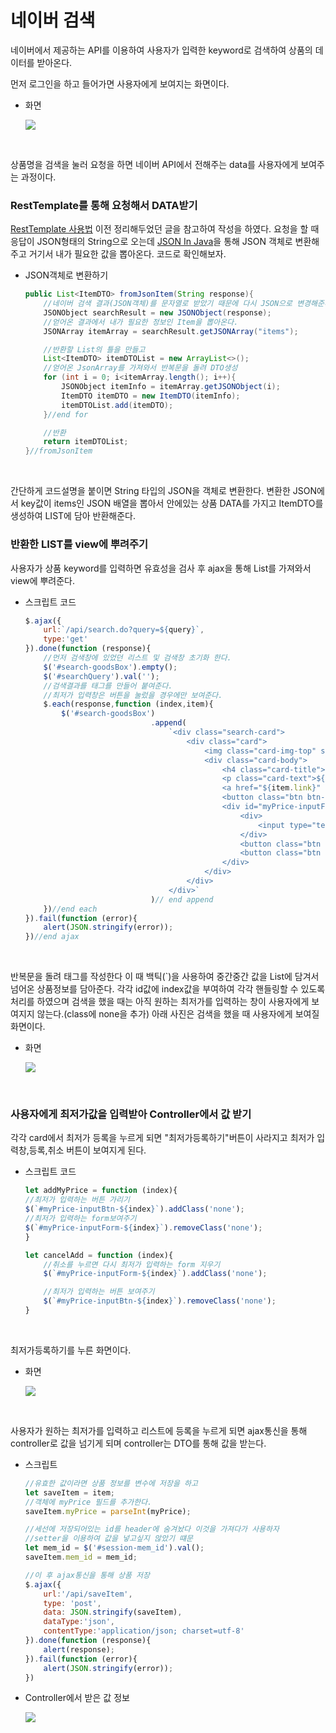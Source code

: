 네이버 검색
===

네이버에서 제공하는 API를 이용하여 사용자가 입력한 keyword로 검색하여 상품의 데이터를 받아온다. <br>

먼저 로그인을 하고 들어가면 사용자에게 보여지는 화면이다.

* 화면 

    <img src = https://user-images.githubusercontent.com/74294325/111149263-02b46280-85d0-11eb-9e4f-632ca5135ede.PNG>

<br>

상품명을 검색을 눌러 요청을 하면 네이버 API에서 전해주는 data를 사용자에게 보여주는 과정이다.

### RestTemplate를 통해 요청해서 DATA받기

[RestTemplate 사용법](https://github.com/LeeWoooo/TIL/tree/main/spring/Resttemplate) 이전 정리해두었던 글을 참고하여 작성을 하였다. 요청을 할 때 응답이 JSON형태의 String으로 오는데 [JSON In Java](https://mvnrepository.com/artifact/org.json/json)을 통해 JSON 객체로 변환해주고 거기서 내가 필요한 값을 뽑아온다. 코드로 확인해보자.

* JSON객체로 변환하기

    ```java
    public List<ItemDTO> fromJsonItem(String response){
        //네이버 검색 결과(JSON객체)를 문자열로 받았기 때문에 다시 JSON으로 변경해준다.
        JSONObject searchResult = new JSONObject(response);
        //얻어온 결과에서 내가 필요한 정보인 Item을 뽑아온다.
        JSONArray itemArray = searchResult.getJSONArray("items");

        //반환할 List의 틀을 만들고
        List<ItemDTO> itemDTOList = new ArrayList<>();
        //얻어온 JsonArray를 가져와서 반복문을 돌려 DTO생성
        for (int i = 0; i<itemArray.length(); i++){
            JSONObject itemInfo = itemArray.getJSONObject(i);
            ItemDTO itemDTO = new ItemDTO(itemInfo);
            itemDTOList.add(itemDTO);
        }//end for

        //반환
        return itemDTOList;
    }//fromJsonItem
    ```

<br>

간단하게 코드설명을 붙이면 String 타입의 JSON을 객체로 변환한다. 변환한 JSON에서 key값이 items인 JSON 배열을 뽑아서 안에있는 상품 DATA를 가지고 ItemDTO를 생성하여 LIST에 담아 반환해준다.

### 반환한 LIST를 view에 뿌려주기

사용자가 상품 keyword를 입력하면 유효성을 검사 후 ajax을 통해 List를 가져와서 view에 뿌려준다.

* 스크립트 코드

    ```javascript
    $.ajax({
        url:`/api/search.do?query=${query}`,
        type:'get'
    }).done(function (response){
        //먼저 검색창에 있었던 리스트 및 검색창 초기화 한다.
        $('#search-goodsBox').empty();
        $('#searchQuery').val('');
        //검색결과를 태그를 만들어 붙여준다.
        //최저가 입력창은 버튼을 눌렀을 경우에만 보여준다.
        $.each(response,function (index,item){
            $('#search-goodsBox')
                                .append(
                                    `<div class="search-card">
                                        <div class="card">
                                            <img class="card-img-top" src="${item.image}" alt="Card image" style="width:300px">
                                            <div class="card-body">
                                                <h4 class="card-title">${priceFormat(item.lprice)}</h4>
                                                <p class="card-text">${item.title}</p>
                                                <a href="${item.link}" class="btn btn-dark" target="_blank">구매링크</a>
                                                <button class="btn btn-dark" id="myPrice-inputBtn-${index}" onclick="addMyPrice(${index})">최저가등록하기</button>
                                                <div id="myPrice-inputForm-${index}" class="none">
                                                    <div>
                                                        <input type="text" id="myPrice-${index}" name="myPrice" class="form-control" placeholder="최저가를 입력해주세요." style="margin: 10px 0 10px 0">
                                                    </div>
                                                    <button class="btn btn-dark" id="myPrice-saveBtn-${index}" onclick='addItem(${JSON.stringify(item)},${index})'>리스트에 등록</button>
                                                    <button class="btn btn-dark" id="myPrice-cancelBtn-${index}" onclick='cancelAdd(${index})'>취소</button>
                                                </div>
                                            </div>
                                        </div>
                                    </div>`
                                )// end append
        })//end each
    }).fail(function (error){
        alert(JSON.stringify(error));
    })//end ajax
    ```

<br>

반복문을 돌려 태그를 작성한다 이 때 백틱(`)을 사용하여 중간중간 값을 List에 담겨서 넘어온 상품정보를 담아준다. 각각 id값에 index값을 부여하여 각각 핸들링할 수 있도록 처리를 하였으며 검색을 했을 때는 아직 원하는 최저가를 입력하는 창이 사용자에게 보여지지 않는다.(class에 none을 추가) 아래 사진은 검색을 했을 때 사용자에게 보여질 화면이다.

* 화면 

    <img src = https://user-images.githubusercontent.com/74294325/111157300-14026c80-85da-11eb-89f9-ac73ff7ebae7.PNG>

<br>

### 사용자에게 최저가값을 입력받아 Controller에서 값 받기

각각 card에서 최저가 등록을 누르게 되면 "최저가등록하기"버튼이 사라지고 최저가 입력창,등록,취소 버튼이 보여지게 된다.

* 스크립트 코드

    ```javascript
    let addMyPrice = function (index){
    //최저가 입력하는 버튼 가리기
    $(`#myPrice-inputBtn-${index}`).addClass('none');
    //최저가 입력하는 form보여주기
    $(`#myPrice-inputForm-${index}`).removeClass('none');
    }

    let cancelAdd = function (index){
        //취소를 누르면 다시 최저가 입력하는 form 지우기
        $(`#myPrice-inputForm-${index}`).addClass('none');

        //최저가 입력하는 버튼 보여주기
        $(`#myPrice-inputBtn-${index}`).removeClass('none');
    }
    ```

<br>

최저가등록하기를 누른 화면이다.

* 화면

    <img src = https://user-images.githubusercontent.com/74294325/111157896-c20e1680-85da-11eb-8762-9f571d7ab62c.PNG>

<br>

사용자가 원하는 최저가를 입력하고 리스트에 등록을 누르게 되면 ajax통신을 통해 controller로 값을 넘기게 되며 controller는 DTO를 통해 값을 받는다.

* 스크립트

    ```javascript
    //유효한 값이라면 상품 정보를 변수에 저장을 하고
    let saveItem = item;
    //객체에 myPrice 필드를 추가한다.
    saveItem.myPrice = parseInt(myPrice);

    //세선에 저장되어있는 id를 header에 숨겨놨다 이것을 가져다가 사용하자
    //setter을 이용하여 값을 넣고싶지 않았기 떄문
    let mem_id = $('#session-mem_id').val();
    saveItem.mem_id = mem_id;

    //이 후 ajax통신을 통해 상품 저장
    $.ajax({
        url:'/api/saveItem',
        type: 'post',
        data: JSON.stringify(saveItem),
        dataType:'json',
        contentType:'application/json; charset=utf-8'
    }).done(function (response){
        alert(response);
    }).fail(function (error){
        alert(JSON.stringify(error));
    })
    ```

* Controller에서 받은 값 정보

    <img src = https://user-images.githubusercontent.com/74294325/111158766-c5ee6880-85db-11eb-899c-47d01d2608dd.PNG>

<br>


